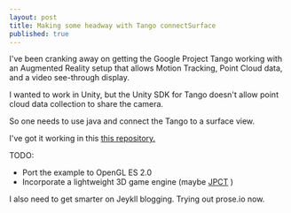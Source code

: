 ```yaml
---
layout: post
title: Making some headway with Tango connectSurface
published: true
---
```


I've been cranking away on getting the Google Project Tango working with an Augmented Reality setup that allows Motion Tracking, Point Cloud data, and a video see-through display.

I wanted to work in Unity, but the Unity SDK for Tango doesn't allow point cloud data collection to share the camera.

So one needs to use java and connect the Tango to a surface view.

I've got it working in this [this repository.](https://github.com/stevehenderson/TangoAugmentedRealityTest2)

TODO:

* Port the example to OpenGL ES 2.0
* Incorporate a lightweight 3D game engine (maybe [JPCT](http://www.jpct.net) )

I also need to get smarter on Jeykll blogging.  Trying out prose.io now.



